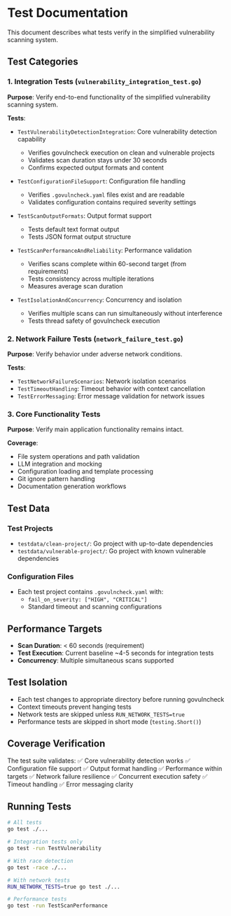 # Test Documentation

This document describes what tests verify in the simplified vulnerability scanning system.

## Test Categories

### 1. Integration Tests (`vulnerability_integration_test.go`)

**Purpose**: Verify end-to-end functionality of the simplified vulnerability scanning system.

**Tests**:
- `TestVulnerabilityDetectionIntegration`: Core vulnerability detection capability
  - Verifies govulncheck execution on clean and vulnerable projects
  - Validates scan duration stays under 30 seconds
  - Confirms expected output formats and content

- `TestConfigurationFileSupport`: Configuration file handling
  - Verifies `.govulncheck.yaml` files exist and are readable
  - Validates configuration contains required severity settings

- `TestScanOutputFormats`: Output format support
  - Tests default text format output
  - Tests JSON format output structure

- `TestScanPerformanceAndReliability`: Performance validation
  - Verifies scans complete within 60-second target (from requirements)
  - Tests consistency across multiple iterations
  - Measures average scan duration

- `TestIsolationAndConcurrency`: Concurrency and isolation
  - Verifies multiple scans can run simultaneously without interference
  - Tests thread safety of govulncheck execution

### 2. Network Failure Tests (`network_failure_test.go`)

**Purpose**: Verify behavior under adverse network conditions.

**Tests**:
- `TestNetworkFailureScenarios`: Network isolation scenarios
- `TestTimeoutHandling`: Timeout behavior with context cancellation
- `TestErrorMessaging`: Error message validation for network issues

### 3. Core Functionality Tests

**Purpose**: Verify main application functionality remains intact.

**Coverage**:
- File system operations and path validation
- LLM integration and mocking
- Configuration loading and template processing
- Git ignore pattern handling
- Documentation generation workflows

## Test Data

### Test Projects
- `testdata/clean-project/`: Go project with up-to-date dependencies
- `testdata/vulnerable-project/`: Go project with known vulnerable dependencies

### Configuration Files
- Each test project contains `.govulncheck.yaml` with:
  - `fail_on_severity: ["HIGH", "CRITICAL"]`
  - Standard timeout and scanning configurations

## Performance Targets

- **Scan Duration**: < 60 seconds (requirement)
- **Test Execution**: Current baseline ~4-5 seconds for integration tests
- **Concurrency**: Multiple simultaneous scans supported

## Test Isolation

- Each test changes to appropriate directory before running govulncheck
- Context timeouts prevent hanging tests
- Network tests are skipped unless `RUN_NETWORK_TESTS=true`
- Performance tests are skipped in short mode (`testing.Short()`)

## Coverage Verification

The test suite validates:
✅ Core vulnerability detection works
✅ Configuration file support
✅ Output format handling
✅ Performance within targets
✅ Network failure resilience
✅ Concurrent execution safety
✅ Timeout handling
✅ Error messaging clarity

## Running Tests

```bash
# All tests
go test ./...

# Integration tests only
go test -run TestVulnerability

# With race detection
go test -race ./...

# With network tests
RUN_NETWORK_TESTS=true go test ./...

# Performance tests
go test -run TestScanPerformance
```
